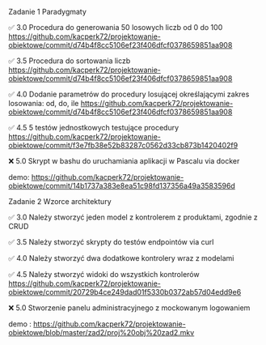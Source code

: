 Zadanie 1 Paradygmaty

✅ 3.0 Procedura do generowania 50 losowych liczb od 0 do 100 https://github.com/kacperk72/projektowanie-obiektowe/commit/d74b4f8cc5106ef23f406dfcf0378659851aa908

✅ 3.5 Procedura do sortowania liczb https://github.com/kacperk72/projektowanie-obiektowe/commit/d74b4f8cc5106ef23f406dfcf0378659851aa908

✅ 4.0 Dodanie parametrów do procedury losującej określającymi zakres losowania: od, do, ile https://github.com/kacperk72/projektowanie-obiektowe/commit/d74b4f8cc5106ef23f406dfcf0378659851aa908

✅ 4.5 5 testów jednostkowych testujące procedury https://github.com/kacperk72/projektowanie-obiektowe/commit/f3e7fb38e52b83287c0562d33cb873b1420402f9

❌ 5.0 Skrypt w bashu do uruchamiania aplikacji w Pascalu via docker

demo: https://github.com/kacperk72/projektowanie-obiektowe/commit/14b1737a383e8ea51c98fd137356a49a3583596d


Zadanie 2 Wzorce architektury

✅ 3.0 Należy stworzyć jeden model z kontrolerem z produktami, zgodnie z CRUD

✅ 3.5 Należy stworzyć skrypty do testów endpointów via curl

✅ 4.0 Należy stworzyć dwa dodatkowe kontrolery wraz z modelami

✅ 4.5 Należy stworzyć widoki do wszystkich kontrolerów  https://github.com/kacperk72/projektowanie-obiektowe/commit/20729b4ce249dad01f5330b0372ab57d04edd9e6

❌ 5.0 Stworzenie panelu administracyjnego z mockowanym logowaniem  

demo : https://github.com/kacperk72/projektowanie-obiektowe/blob/master/zad2/proj%20obj%20zad2.mkv
